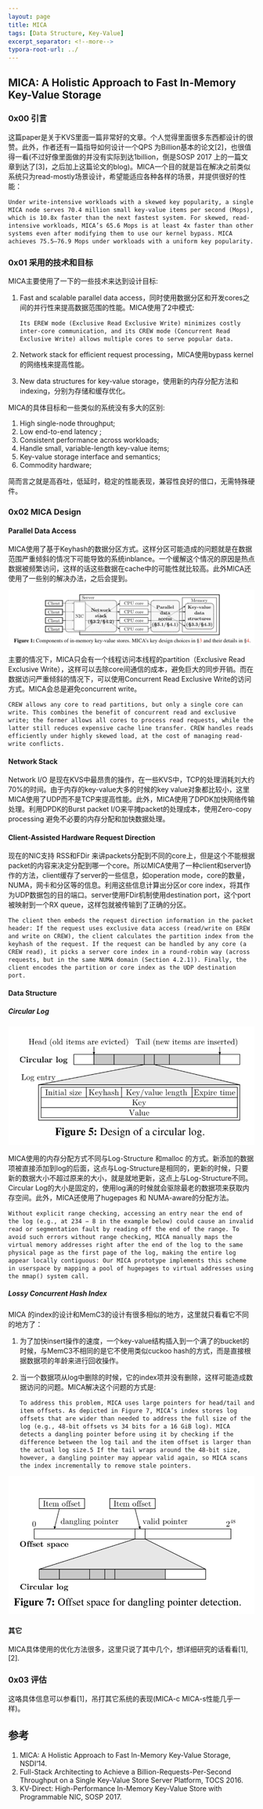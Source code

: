 ```yaml
---
layout: page
title: MICA
tags: [Data Structure, Key-Value]
excerpt_separator: <!--more-->
typora-root-url: ../
---
```


## MICA: A Holistic Approach to Fast In-Memory Key-Value Storage 

### 0x00 引言

   这篇paper是关于KVS里面一篇非常好的文章。个人觉得里面很多东西都设计的很赞。此外，作者还有一篇指导如何设计一个QPS 为Billion基本的论文[2]，也很值得一看(不过好像里面做的并没有实际到达1billion，倒是SOSP 2017 上的一篇文章到达了[3]，之后加上这篇论文的blog)。MICA一个目的就是旨在解决之前类似系统只为read-mostly场景设计，希望能适应各种各样的场景，并提供很好的性能：

```
Under write-intensive workloads with a skewed key popularity, a single MICA node serves 70.4 million small key-value items per second (Mops), which is 10.8x faster than the next fastest system. For skewed, read-intensive workloads, MICA’s 65.6 Mops is at least 4x faster than other systems even after modifying them to use our kernel bypass. MICA achieves 75.5–76.9 Mops under workloads with a uniform key popularity. 
```

### 0x01 采用的技术和目标

  MICA主要使用了一下的一些技术来达到设计目标:

1. Fast and scalable parallel data access，同时使用数据分区和开发cores之间的并行性来提高数据范围的性能。MICA使用了2中模式: 

   ```
   Its EREW mode (Exclusive Read Exclusive Write) minimizes costly inter-core communication, and its CREW mode (Concurrent Read Exclusive Write) allows multiple cores to serve popular data.
   ```

2. Network stack for efficient request processing，MICA使用bypass kernel的网络栈来提高性能。

3. New data structures for key-value storage，使用新的内存分配方法和indexing，分别为存储和缓存优化。

MICA的具体目标和一些类似的系统没有多大的区别:

1. High single-node throughput;
2. Low end-to-end latency ;
3. Consistent performance across workloads;
4. Handle small, variable-length key-value items;
5. Key-value storage interface and semantics;
6. Commodity hardware;

简而言之就是高吞吐，低延时，稳定的性能表现，兼容性良好的借口，无需特殊硬件。

### 0x02 MICA Design 

#### Parallel Data Access 

 MICA使用了基于Keyhash的数据分区方式。这样分区可能造成的问题就是在数据范围严重倾斜的情况下可能导致的系统inblance。一个缓解这个情况的原因是热点数据被频繁访问，这样的话这些数据在cache中的可能性就比较高。此外MICA还使用了一些别的解决办法，之后会提到。

 ![mica-arch](/assets/img/mica-arch.png)

   主要的情况下，MICA只会有一个线程访问本线程的partition（Exclusive Read Exclusive Write），这样可以去除core间通信的成本，避免巨大的同步开销。而在数据访问严重倾斜的情况下，可以使用Concurrent Read Exclusive Write的访问方式。MICA会总是避免concurrent write。

```
CREW allows any core to read partitions, but only a single core can write. This combines the benefit of concurrent read and exclusive write; the former allows all cores to process read requests, while the latter still reduces expensive cache line transfer. CREW handles reads efficiently under highly skewed load, at the cost of managing read-write conflicts.
```

#### Network Stack 

  Network I/O 是现在KVS中最昂贵的操作，在一些KVS中，TCP的处理消耗刘大约70%的时间。由于内存的key-value大多的时候的key value对象都比较小，这里MICA使用了UDP而不是TCP来提高性能。此外，MICA使用了DPDK加快网络传输处理。利用DPDK的Burst packet I/O来平摊packet的处理成本，使用Zero-copy processing 避免不必要的内存分配和加快数据处理。

#### Client-Assisted Hardware Request Direction 

  现在的NIC支持 RSS和FDir 来讲packets分配到不同的core上，但是这个不能根据packet的内容来决定分配到哪一个core。所以MICA使用了一种client和server协作的方法，client缓存了server的一些信息，如operation mode，core的数量，NUMA，网卡和分区等的信息。利用这些信息计算出分区or core index，将其作为UDP数据包的目的端口。server使用FDir机制使用destination port，这个port被映射到一个RX queue，这样包就被传输到了正确的分区。

```
The client then embeds the request direction information in the packet header: If the request uses exclusive data access (read/write on EREW and write on CREW), the client calculates the partition index from the keyhash of the request. If the request can be handled by any core (a CREW read), it picks a server core index in a round-robin way (across requests, but in the same NUMA domain (Section 4.2.1)). Finally, the client encodes the partition or core index as the UDP destination port.
```

#### Data Structure 

##### Circular Log 

![mica-circular-log](/assets/img/mica-circular-log.png)

  MICA使用的内存分配方式不同与Log-Structure 和malloc 的方式。新添加的数据项被直接添加到log的后面，这点与Log-Structure是相同的，更新的时候，只要新的数据大小不超过原来的大小，就是就地更新，这点上与Log-Structure不同。Circular Log的大小是固定的，使用log满的时候就会驱除最老的数据项来获取内存空间。此外，MICA还使用了hugepages 和 NUMA-aware的分配方法。 

```
Without explicit range checking, accessing an entry near the end of the log (e.g., at 234 − 8 in the example below) could cause an invalid read or segmentation fault by reading off the end of the range. To avoid such errors without range checking, MICA manually maps the virtual memory addresses right after the end of the log to the same physical page as the first page of the log, making the entire log appear locally contiguous: Our MICA prototype implements this scheme in userspace by mapping a pool of hugepages to virtual addresses using the mmap() system call.
```

##### Lossy Concurrent Hash Index 

  MICA 的index的设计和MemC3的设计有很多相似的地方，这里就只看看它不同的地方了：

1. 为了加快insert操作的速度，一个key-value结构插入到一个满了的bucket的时候，与MemC3不相同的是它不使用类似cuckoo hash的方式，而是直接根据数据项的年龄来进行回收操作。

2. 当一个数据项从log中删除的时候，它的index项并没有删除，这样可能造成数据访问的问题。MICA解决这个问题的方式是: 

   ```
   To address this problem, MICA uses large pointers for head/tail and item offsets. As depicted in Figure 7, MICA’s index stores log offsets that are wider than needed to address the full size of the log (e.g., 48-bit offsets vs 34 bits for a 16 GiB log). MICA detects a dangling pointer before using it by checking if the difference between the log tail and the item offset is larger than the actual log size.5 If the tail wraps around the 48-bit size, however, a dangling pointer may appear valid again, so MICA scans the index incrementally to remove stale pointers.
   ```

![mica-pointer](/assets/img/mica-pointer.png)

#### 其它

MICA具体使用的优化方法很多，这里只说了其中几个，想详细研究的话看看[1],[2].

### 0x03 评估

  这咯具体信息可以参看[1]，吊打其它系统的表现(MICA-c MICA-s性能几乎一样)。

## 参考

1. MICA: A Holistic Approach to Fast In-Memory Key-Value Storage, NSDI‘14.
2. Full-Stack Architecting to Achieve a Billion-Requests-Per-Second Throughput on a Single Key-Value Store Server Platform, TOCS 2016.
3. KV-Direct: High-Performance In-Memory Key-Value Store with Programmable NIC, SOSP 2017.